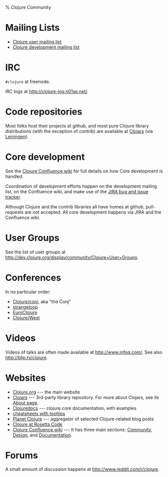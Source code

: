 % Clojure Community

# Mailing Lists

  * [Clojure user mailing
    list](https://groups.google.com/forum/?fromgroups#!forum/clojure)
  * [Clojure development mailing
    list](https://groups.google.com/forum/?fromgroups#!forum/clojure-dev)


# IRC

`#clojure` at freenode.

IRC logs at <http://clojure-log.n01se.net/>.


# Code repositories

Most folks host their projects at github, and most pure Clojure
library distributions (with the exception of contrib) are available at
[Clojars](https://clojars.org/) (via
[Leiningen](http://leiningen.org/)).


# Core development

See the [Clojure Confluence
wiki](http://dev.clojure.org/display/design/Home) for full details on
how Core development is handled.

Coordination of development efforts happen on the development mailing
list, on the Confluence wiki, and make use of the [JIRA bug and issue
tracker](http://dev.clojure.org/jira/browse/CLJ).

Although Clojure and the contrib libraries all have homes at github,
pull-requests are not accepted. All core development happens via JIRA
and the Confluence wiki.


# User Groups

See the list of user groups at
<http://dev.clojure.org/display/community/Clojure+User+Groups>.


# Conferences

In no particular order:

  * [Clojure/conj](http://clojure-conj.org/), aka "the Conj"
  * [strangeloop](https://thestrangeloop.com/)
  * [EuroClojure](http://euroclojure.com/)
  * [Clojure/West](http://clojurewest.org/)


# Videos

Videos of talks are often made available at <http://www.infoq.com/>.
See also <http://blip.tv/clojure>.


# Websites

  * [Clojure.org](http://clojure.org/) --- the main website
  * [Clojars](https://clojars.org/) --- 3rd-party library repository. For more about
    Clojars, see its [About page](https://github.com/ato/clojars-web/wiki/About).
  * [Clojuredocs](http://clojuredocs.org/) --- clojure.core documentation, with examples
  * [cheatsheets with tooltips](http://jafingerhut.github.com/)
  * [Planet Clojure](http://planet.clojure.in/) --- aggregator of selected Clojure-related blog posts
  * [Clojure at Rosetta Code](http://rosettacode.org/wiki/Category:Clojure)
  * [Clojure Confluence wiki](http://dev.clojure.org/dashboard.action) --- It
    has three main sections:
    [Community](http://dev.clojure.org/display/community/Home),
    [Design](http://dev.clojure.org/display/design/Home), and
    [Documentation](http://dev.clojure.org/display/doc/Home).


# Forums

A small amount of discussion happens at
<http://www.reddit.com/r/clojure>.
